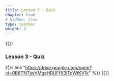 ```yaml
---
title: Lesson 3 - Quiz 
chapter: true
# hidden: true
type: teacher
weight: 3
---
```

{{<teacher>}}
### Lesson 3 - Quiz

{{% link "https://drive.google.com/open?id=0B6TNTjwVMgaHRUFfX3lTdWtKV1k" %}}
{{</teacher>}}
